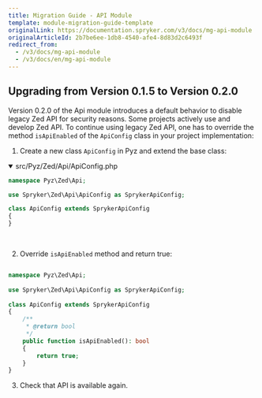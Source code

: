 ```yaml
---
title: Migration Guide - API Module
template: module-migration-guide-template
originalLink: https://documentation.spryker.com/v3/docs/mg-api-module
originalArticleId: 2b7be6ee-1db8-4540-afe4-8d83d2c6493f
redirect_from:
  - /v3/docs/mg-api-module
  - /v3/docs/en/mg-api-module
---
```


## Upgrading from Version 0.1.5 to Version 0.2.0

Version 0.2.0 of the Api module introduces a default behavior to disable legacy Zed API for security reasons.
Some projects actively use and develop Zed API. To continue using legacy Zed API, one has to override the method `isApiEnabled` of the `ApiConfig` class in your project implementation:

1. Create a new class `ApiConfig` in Pyz and extend the base class:

<details open>
<summary>src/Pyz/Zed/Api/ApiConfig.php</summary>

```php
namespace Pyz\Zed\Api;

use Spryker\Zed\Api\ApiConfig as SprykerApiConfig;

class ApiConfig extends SprykerApiConfig
{
}
```

</br>
</details>
    
2. Override `isApiEnabled`  method and return true:

```php

namespace Pyz\Zed\Api;
 
use Spryker\Zed\Api\ApiConfig as SprykerApiConfig;
 
class ApiConfig extends SprykerApiConfig
{
    /**
     * @return bool
     */
    public function isApiEnabled(): bool
    {
        return true;
    }
}
```

3. Check that API is available again.

<!-- Last review date: Mar 19, 2019 -->
